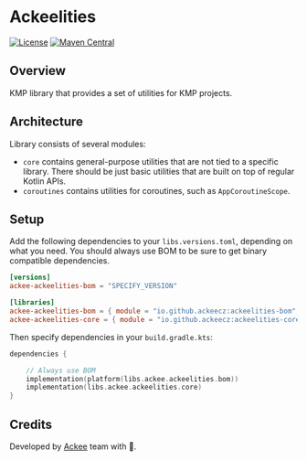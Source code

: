 # Ackeelities

[![License](https://img.shields.io/badge/license-Apache%202.0-blue.svg)](LICENSE)
[![Maven Central](https://img.shields.io/maven-central/v/io.github.ackeecz/ackeelities-bom)](https://central.sonatype.com/artifact/io.github.ackeecz/ackeelities-bom)

## Overview

KMP library that provides a set of utilities for KMP projects.

## Architecture

Library consists of several modules:
- `core` contains general-purpose utilities that are not tied to a specific library. There should be just basic utilities
that are built on top of regular Kotlin APIs.
- `coroutines` contains utilities for coroutines, such as `AppCoroutineScope`.

## Setup

Add the following dependencies to your `libs.versions.toml`, depending on what you need. You should
always use BOM to be sure to get binary compatible dependencies.

```toml
[versions]
ackee-ackeelities-bom = "SPECIFY_VERSION"

[libraries]
ackee-ackeelities-bom = { module = "io.github.ackeecz:ackeelities-bom", version.ref = "ackee-ackeelities-bom" }
ackee-ackeelities-core = { module = "io.github.ackeecz:ackeelities-core" }
```

Then specify dependencies in your `build.gradle.kts`:

```kotlin
dependencies {

    // Always use BOM
    implementation(platform(libs.ackee.ackeelities.bom))
    implementation(libs.ackee.ackeelities.core)
}
```

## Credits

Developed by [Ackee](https://www.ackee.cz) team with 💙.
